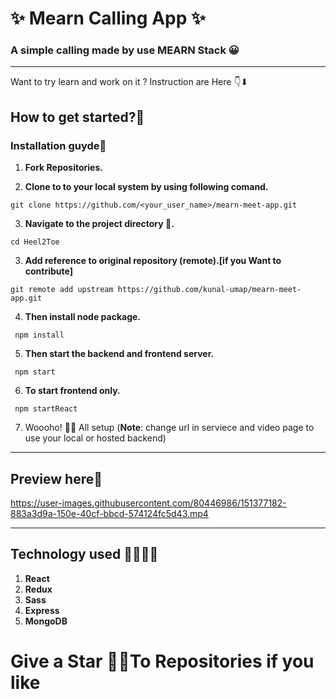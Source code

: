 # <h1>✨ Mearn Calling App ✨</h1>
<h3>A simple calling made by use MEARN Stack 😀</h3><hr>
<p>Want to try learn and work on it ? Instruction are Here 👇⬇</p>
<h2>How to get started?🤔</h2>
<h3>Installation guyde🎉</h3>

 1) **Fork Repositories.**
 
 3) **Clone to to your local system by using following comand.**
   ```
   git clone https://github.com/<your_user_name>/mearn-meet-app.git
   ```
 3) **Navigate to the project directory 📁.**
   ```
   cd Heel2Toe
   ```
 3) **Add reference to original repository (remote).[if you Want to contribute]**
   ```
   git remote add upstream https://github.com/kunal-umap/mearn-meet-app.git
   ```
 4) **Then install node package.** 
   ```
    npm install
   ```
 5) **Then start the backend and frontend server.** 
   ```
    npm start
   ```
 6) **To start frontend only.** 
   ```
    npm startReact
   ```
 7) Woooho! 🎊🥳 All setup (**Note**: change url in serviece and video page to use your local or hosted backend)
 <hr>
 <h2>Preview here🔮</h2>
 
 
https://user-images.githubusercontent.com/80446986/151377182-883a3d9a-150e-40cf-bbcd-574124fc5d43.mp4

<hr>
<h2>Technology used 👨‍💻👩‍💻</h2>

1. **React**
2. **Redux**
3. **Sass**
4. **Express**
5. **MongoDB**

# <h1>Give a Star 🌟✨To Repositories if you like</h1>

